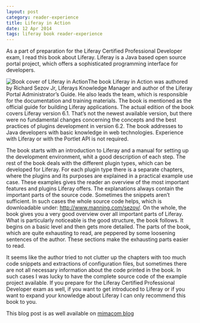 ```yaml
---
layout: post
category: reader-experience
title: Liferay in Action
date: 12 Apr 2014
tags: liferay book reader-experience
---
```


As a part of preparation for the Liferay Certified Professional Developer exam, I read this book about Liferay. Liferay is a Java based open source portal project, which offers a sophisticated programming interface for developers.

<div style="float: left">
    <img src="http://www.manning.com/sezov/sezov_cover150.jpg" alt="Book cover of Liferay in Action"/>
</div>

The book Liferay in Action was authored by Richard Sezov Jr, Liferays Knowledge Manager and author of the Liferay Portal Administrator’s Guide. He also leads the team, which is responsible for the documentation and training materials. The book is mentioned as the official guide for building Liferay applications. The actual edition of the book covers Liferay version 6.1. That’s not the newest available version, but there were no fundamental changes concerning the concepts and the best practices of plugins development in version 6.2. The book addresses to Java developers with basic knowledge in web technologies. Experience with Liferay or with the Portlet API is not required.

The book starts with an introduction to Liferay and a manual for setting up the development environment, whit a good description of each step. The rest of the book deals with the different plugin types, which can be developed for Liferay. For each plugin type there is a separate chapters, where the plugins and its purposes are explained in a practical example use case. These examples gives the reader an overview of the most important features and plugins Liferay offers. The explanations always contain the important parts of the source code. Sometimes the snippets aren’t sufficient. In such cases the whole source code helps, which is downloadable under: http://www.manning.com/sezov/.
On the whole, the book gives you a very good overview over all important parts of Liferay. What is particularly noticeable is the good structure, the book follows. It begins on a basic level and then gets more detailed. The parts of the book, which are quite exhausting to read, are peppered by some loosening sentences of the author. These sections make the exhausting parts easier to read.

It seems like the author tried to not clutter up the chapters with too much code snippets and extractions of configuration files, but sometimes there are not all necessary information about the code printed in the book. In such cases I was lucky to have the complete source code of the example project available. If you prepare for the Liferay Certified Professional Developer exam as well, if you want to get introduced to Liferay or if you want to expand your knowledge about Liferay I can only recommend this book to you.


This blog post is as well available on [mimacom blog](http://blog.mimacom.com/)
